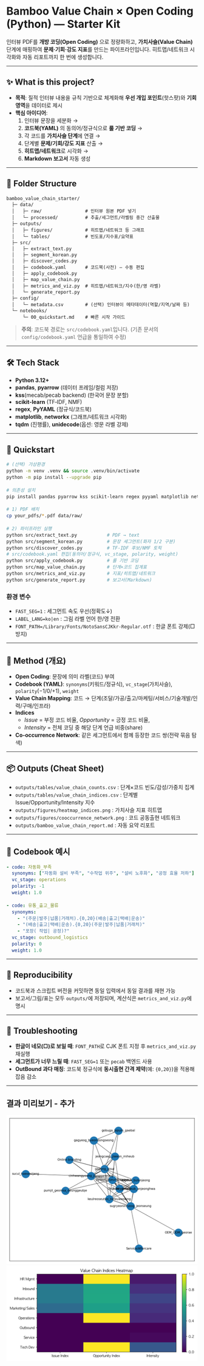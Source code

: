 # Bamboo Value Chain × Open Coding (Python) — Starter Kit

인터뷰 PDF를 **개방 코딩(Open Coding)** 으로 정량화하고, **가치사슬(Value Chain)** 단계에 매핑하여 **문제·기회·강도 지표**를 만드는 파이프라인입니다. 히트맵/네트워크 시각화와 자동 리포트까지 한 번에 생성합니다.

---

## ✨ What is this project?
- **목적**: 질적 인터뷰 내용을 규칙 기반으로 체계화해 **우선 개입 포인트**(핫스팟)와 **기회 영역**을 데이터로 제시
- **핵심 아이디어**: 
  1) 인터뷰 문장을 세분화 → 
  2) **코드북(YAML)** 의 동의어/정규식으로 **룰 기반 코딩** → 
  3) 각 코드를 **가치사슬 단계**에 연결 → 
  4) 단계별 **문제/기회/강도 지표** 산출 → 
  5) **히트맵/네트워크**로 시각화 → 
  6) **Markdown 보고서** 자동 생성

---

## 🧱 Folder Structure
```
bamboo_value_chain_starter/
  ├─ data/
  │   ├─ raw/                # 인터뷰 원본 PDF 넣기
  │   └─ processed/          # 추출/세그먼트/라벨링 중간 산출물
  ├─ outputs/
  │   ├─ figures/            # 히트맵/네트워크 등 그래프
  │   └─ tables/             # 빈도표/지수표/요약표
  ├─ src/
  │   ├─ extract_text.py
  │   ├─ segment_korean.py
  │   ├─ discover_codes.py
  │   ├─ codebook.yaml       # 코드북(사전) — 수동 편집
  │   ├─ apply_codebook.py
  │   ├─ map_value_chain.py
  │   ├─ metrics_and_viz.py  # 히트맵/네트워크/지수(한/영 라벨)
  │   └─ generate_report.py
  ├─ config/
  │   └─ metadata.csv        # (선택) 인터뷰이 메타데이터(역할/지역/날짜 등)
  └─ notebooks/
      └─ 00_quickstart.md    # 빠른 시작 가이드
```

> **주의**: 코드북 경로는 `src/codebook.yaml`입니다. (기존 문서의 `config/codebook.yaml` 언급을 통일하여 수정)

---

## 🛠 Tech Stack
- **Python 3.12+**
- **pandas**, **pyarrow** (데이터 프레임/컬럼 저장)
- **kss**(mecab/pecab backend) (한국어 문장 분할)
- **scikit-learn** (TF‑IDF, NMF)
- **regex**, **PyYAML** (정규식/코드북)
- **matplotlib**, **networkx** (그래프/네트워크 시각화)
- **tqdm** (진행률), **unidecode**(옵션: 영문 라벨 강제)

---

## 🚀 Quickstart
```bash
# (선택) 가상환경
python -m venv .venv && source .venv/bin/activate
python -m pip install --upgrade pip

# 의존성 설치
pip install pandas pyarrow kss scikit-learn regex pyyaml matplotlib networkx tqdm unidecode

# 1) PDF 배치
cp your_pdfs/*.pdf data/raw/

# 2) 파이프라인 실행
python src/extract_text.py           # PDF → text
python src/segment_korean.py         # 문장 세그먼트(화자 1/2 구분)
python src/discover_codes.py         # TF-IDF 후보/NMF 토픽
# src/codebook.yaml 편집(동의어/정규식, vc_stage, polarity, weight)
python src/apply_codebook.py         # 룰 기반 코딩
python src/map_value_chain.py        # 단계×코드 집계표
python src/metrics_and_viz.py        # 지표/히트맵/네트워크
python src/generate_report.py        # 보고서(Markdown)
```

### 환경 변수
- `FAST_SEG=1` : 세그먼트 속도 우선(정확도↓)
- `LABEL_LANG=ko|en` : 그림 라벨 언어 한/영 전환
- `FONT_PATH=/Library/Fonts/NotoSansCJKkr-Regular.otf` : 한글 폰트 강제(□ 방지)

---

## 🧩 Method (개요)
- **Open Coding**: 문장에 의미 라벨(코드) 부여
- **Codebook (YAML)**: `synonyms`(키워드/정규식), `vc_stage`(가치사슬), `polarity`(−1/0/+1), `weight`
- **Value Chain Mapping**: 코드 → 단계(조달/가공/출고/마케팅/서비스/기술개발/인력/구매/인프라)
- **Indices**
  - *Issue* = 부정 코드 비율, *Opportunity* = 긍정 코드 비율,
  - *Intensity* = 전체 코딩 중 해당 단계 언급 비중(share)
- **Co-occurrence Network**: 같은 세그먼트에서 함께 등장한 코드 쌍(전략 묶음 탐색)

---

## 📦 Outputs (Cheat Sheet)
- `outputs/tables/value_chain_counts.csv` : 단계×코드 빈도/감성/가중치 집계
- `outputs/tables/value_chain_indices.csv` : 단계별 Issue/Opportunity/Intensity 지수
- `outputs/figures/heatmap_indices.png` : 가치사슬 지표 히트맵
- `outputs/figures/cooccurrence_network.png` : 코드 공동출현 네트워크
- `outputs/bamboo_value_chain_report.md` : 자동 요약 리포트

---

## 🔧 Codebook 예시
```yaml
- code: 자동화_부족
  synonyms: ["자동화 설비 부족", "수작업 위주", "설비 노후화", "공정 효율 저하"]
  vc_stage: operations
  polarity: -1
  weight: 1.0

- code: 유통_출고_물류
  synonyms:
    - "(주문|발주|납품|거래처).{0,20}(배송|출고|택배|운송)"
    - "(배송|출고|택배|운송).{0,20}(주문|발주|납품|거래처)"
    - "포장( 작업| 공정)?"
  vc_stage: outbound_logistics
  polarity: 0
  weight: 1.0
```

---

## 🧪 Reproducibility
- 코드북과 스크립트 버전을 커밋하면 동일 입력에서 동일 결과를 재현 가능
- 보고서/그림/표는 모두 `outputs/`에 저장되며, 계산식은 `metrics_and_viz.py`에 명시

---

## 🐞 Troubleshooting
- **한글이 네모(□)로 보일 때**: `FONT_PATH`로 CJK 폰트 지정 후 `metrics_and_viz.py` 재실행
- **세그먼트가 너무 느릴 때**: `FAST_SEG=1` 또는 `pecab` 백엔드 사용
- **OutBound 과다 매칭**: 코드북 정규식에 **동시출현 간격 제약**(예: `{0,20}`)을 적용해 잡음 감소


---

## 결과 미리보기 - 추가
![cooccurrence_network.png](outputs/figures/cooccurrence_network.png)
![heatmap_indices.png](outputs/figures/heatmap_indices.png)
